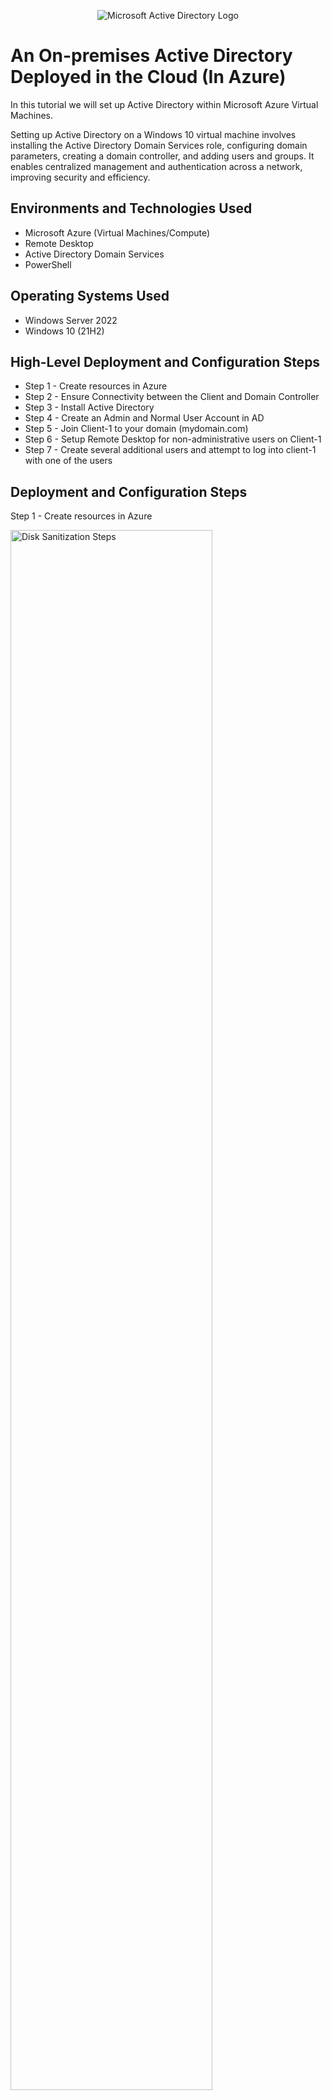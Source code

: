 <p align="center">
<img src="https://i.imgur.com/pU5A58S.png" alt="Microsoft Active Directory Logo"/>
</p>

<h1> An On-premises Active Directory Deployed in the Cloud (In Azure) </h1> 
       
In this tutorial we will set up Active Directory within Microsoft Azure Virtual Machines.<br />

<p>

Setting up Active Directory on a Windows 10 virtual machine involves installing the Active Directory Domain Services role, configuring domain parameters, creating a domain controller, and adding users and groups. It enables centralized management and authentication across a network, improving security and efficiency.

</p>

<h2>Environments and Technologies Used</h2>

- Microsoft Azure (Virtual Machines/Compute)
- Remote Desktop
- Active Directory Domain Services
- PowerShell

<h2>Operating Systems Used </h2>

- Windows Server 2022
- Windows 10 (21H2)

<h2>High-Level Deployment and Configuration Steps</h2>

- Step 1 - Create resources in Azure
- Step 2 - Ensure Connectivity between the Client and Domain Controller
- Step 3 - Install Active Directory
- Step 4 - Create an Admin and Normal User Account in AD
- Step 5 - Join Client-1 to your domain (mydomain.com)
- Step 6 - Setup Remote Desktop for non-administrative users on Client-1
- Step 7 - Create several additional users and attempt to log into client-1 with one of the users

<h2>Deployment and Configuration Steps</h2>

<p>
  
  Step 1 - Create resources in Azure
  
<img src="https://i.imgur.com/yqk1k7E.png" height="80%" width="80%" alt="Disk Sanitization Steps"/>


<img src="https://i.imgur.com/Ln8rai9.png" height="80%" width="80%" alt="Disk Sanitization Steps"/>


<img src="https://i.imgur.com/5xmqBcc.png" height="80%" width="80%" alt="Disk Sanitization Steps"/>


<img src="https://i.imgur.com/tR5ramh.png" height="80%" width="80%" alt="Disk Sanitization Steps"/>

<img src="https://i.imgur.com/UBMGLHC.png" height="80%" width="80%" alt="Disk Sanitization Steps"/>

<img src="https://i.imgur.com/CNSZnLg.png" height="80%" width="80%" alt="Disk Sanitization Steps"/>

<img src="https://i.imgur.com/Vyk7Mzc.png" height="80%" width="80%" alt="Disk Sanitization Steps"/>

<img src="https://i.imgur.com/dPAnXpj.png" height="80%" width="80%" alt="Disk Sanitization Steps"/>

<img src="https://i.imgur.com/Zx3YXtz.png" height="80%" width="80%" alt="Disk Sanitization Steps"/>

<img src="https://i.imgur.com/6yZJpfd.png" height="80%" width="80%" alt="Disk Sanitization Steps"/>

</p>

<p>
  
1) Create the Domain Controller VM (Windows Server 2022) named “DC-1”
  
   - Take note of the Resource Group and Virtual Network (Vnet) that get created at this time

   - Set the domain controller’s NIC Private IP address to be static

   - Create the Client VM (Windows 10) named “Client-1”. Use the same Resource Group and Vnet that was created in
     Step 1A
     
   - make sure both VMs are in the same Virtual network (you can check the topology with Network Watcher)

</p>
<br />

<p>

Step 2 - Make sure Client 1 and Domain Controller are connected
  
<img src="https://i.imgur.com/qnYM0ZO.png" height="80%" width="80%" alt="Disk Sanitization Steps"/>


<img src="https://i.imgur.com/NSHRDEO.png" height="80%" width="80%" alt="Disk Sanitization Steps"/>


 1) Login to Client 1 with Remote Desktop and ping DC-1’s private IP address with ping -t <ipaddress> (perpetual ping)
  
    - Login to the Domain Controller and enable ICMPv4 in on the local windows Firewall
  
    - Check back at Client-1 to see the ping succeed

</p>

<p>
  


</p>
<br />

<p>

Step 3 - Install Active Directory

<img src="https://i.imgur.com/567ICjV.png" height="80%" width="80%" alt="Disk Sanitization Steps"/>

<img src="https://i.imgur.com/oxXWaiG.png" height="80%" width="80%" alt="Disk Sanitization Steps"/>

<img src="https://i.imgur.com/c76T6iT.png" height="80%" width="80%" alt="Disk Sanitization Steps"/>

<img src="https://i.imgur.com/YJWW4os.png" height="80%" width="80%" alt="Disk Sanitization Steps"/>

<img src="https://i.imgur.com/xYyZCdQ.png" height="80%" width="80%" alt="Disk Sanitization Steps"/>

<img src="https://i.imgur.com/vuhA6WI.png" height="80%" width="80%" alt="Disk Sanitization Steps"/>

<img src="https://i.imgur.com/8e5NJI4.png" height="80%" width="80%" alt="Disk Sanitization Steps"/>

<img src="https://i.imgur.com/REtTj7z.png" height="80%" width="80%" alt="Disk Sanitization Steps"/>

<img src="https://i.imgur.com/WVLEMze.png" height="80%" width="80%" alt="Disk Sanitization Steps"/>

</p>

<p>
  
1) Login to DC-1 and install Active Directory Domain Services
   
   - Promote as a DC: Setup a new forest as mydomain.com (can be anything, just           remember what it is)

   - Restart and then log back into DC-1 as user: mydomain.com\Kessielab 
</p>

<p>

Step 4 - Create both ADMIN and user Accounts in Active Directory

<img src="https://i.imgur.com/w0SwJTY.png" height="80%" width="80%" alt="Disk Sanitization Steps"/>

<img src="https://i.imgur.com/DkFs07v.png" height="80%" width="80%" alt="Disk Sanitization Steps"/>

<img src="https://i.imgur.com/D33HWa2.png" height="80%" width="80%" alt="Disk Sanitization Steps"/>

<img src="https://i.imgur.com/Wx2wp7t.png" height="80%" width="80%" alt="Disk Sanitization Steps"/>

<img src="https://i.imgur.com/incj9rX.png" height="80%" width="80%" alt="Disk Sanitization Steps"/>

<img src="https://i.imgur.com/2K3KF1j.png" height="80%" width="80%" alt="Disk Sanitization Steps"/>

<img src="https://i.imgur.com/28Beaql.png" height="80%" width="80%" alt="Disk Sanitization Steps"/>

<img src="https://i.imgur.com/1MzyW79.png" height="80%" width="80%" alt="Disk Sanitization Steps"/>



1) Go to Active Directory Users and Computers, create an Organizational Unit (OU) called “_EMPLOYEES”


   - Create a new OU named “_ADMINS”


   - Create a new employee named “Nana Kessie” (same password) with the username of   “nana_admin”

   - Add nana_admin to the “Domain Admins” Security Group

   - Log out/close the Remote Desktop connection to DC-1 and log back in as “mydomain.com\nana_admin”

   - User nana_admin as your admin account from now on
    
</p>

<p>
  
  Step 5 - Join Client-1 to your domain (mydomain.com\nana_admin)

   <img src="https://i.imgur.com/28Beaql.png" height="80%" width="80%" alt="Disk     Sanitization Steps"/>

   <img src="https://i.imgur.com/1MzyW79.png" height="80%" width="80%" alt="Disk  Sanitization Steps"/>

1) From the Azure Portal, set Client-1’s DNS settings to the DC’s Private IP address
    
   - From the Azure Portal, restart Client-1
    
   - Login to Client-1 (Remote Desktop) as the original local admin (labuser) and join       it to the domain (computer will restart)
    
   - Login to the Domain Controller (Remote Desktop) and verify Client-1 shows up in         Active Directory Users and Computers (ADUC) inside the “Computers” container on         the root of the domain
    
   - Create a new OU named “_CLIENTS” and drag Client-1 into there (Step is not really       necessary, just for organizational purposes. I guess I skipped this in the lab!)
</p>



<p>

  
 Step 6 - Setup Remote Desktop for non-administrative users on Client-1

 <img src="https://i.imgur.com/nf8kbCl.png" height="80%" width="80%" alt="Disk  Sanitization Steps"/>

 <img src="https://i.imgur.com/ei2O3nW.png" height="80%" width="80%" alt="Disk  Sanitization Steps"/>

 <img src="https://i.imgur.com/4pWc0pJ.png" height="80%" width="80%" alt="Disk  Sanitization Steps"/>

 <img src="https://i.imgur.com/8SiMPNT.png" height="80%" width="80%" alt="Disk  Sanitization Steps"/>

 <img src="https://i.imgur.com/uHj1PdD.png" height="80%" width="80%" alt="Disk  Sanitization Steps"/>

 <img src="https://i.imgur.com/m7Lfky6.png" height="80%" width="80%" alt="Disk  Sanitization Steps"/>

 <img src="https://i.imgur.com/znMpzuX.png" height="80%" width="80%" alt="Disk  Sanitization Steps"/>

 <img src="https://i.imgur.com/bOnGXp2.png" height="80%" width="80%" alt="Disk  Sanitization Steps"/>

 <img src="https://i.imgur.com/fMEGntU.png" height="80%" width="80%" alt="Disk  Sanitization Steps"/>

 <img src="https://i.imgur.com/ivu5kD3.png" height="80%" width="80%" alt="Disk  Sanitization Steps"/>

 <img src="https://i.imgur.com/AVDErG5.png" height="80%" width="80%" alt="Disk  Sanitization Steps"/>

 <img src="https://i.imgur.com/AFsLcYy.png" height="80%" width="80%" alt="Disk  Sanitization Steps"/>

 <img src="https://i.imgur.com/VBei4x8.png" height="80%" width="80%" alt="Disk  Sanitization Steps"/>

 <img src="https://i.imgur.com/TZc1NuZ.png" height="80%" width="80%" alt="Disk  Sanitization Steps"/>

 <img src="https://i.imgur.com/QvK6CDJ.png" height="80%" width="80%" alt="Disk  Sanitization Steps"/>

 <img src="https://i.imgur.com/lYifPsY.png" height="80%" width="80%" alt="Disk  Sanitization Steps"/>

 <img src="https://i.imgur.com/KOSQ3AE.jpeg" height="80%" width="80%" alt="Disk  Sanitization Steps"/>

 <img src="https://i.imgur.com/YV5naQi.png" height="80%" width="80%" alt="Disk  Sanitization Steps"/>

1) Log into Client-1 as mydomain.com\nana_admin and open system properties

    - Click “Remote Desktop”

    - Allow “domain users” access to remote desktop

    - You can now log into Client-1 as a normal, non-administrative user now

    - Normally you’d want to do this with Group Policy that allows you to change MANY         systems at once (maybe a future lab)


 

</p>


  

<br />
